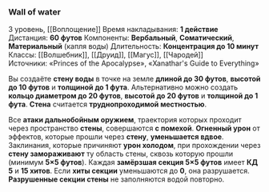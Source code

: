 ### Wall of water

3 уровень, [[Воплощение]]
Время накладывания: **1 действие**
Дистанция: **60 футов**
Компоненты: **Вербальный**, **Соматический**, **Материальный** (капля воды)
Длительность: **Концентрация до 10 минут**
Классы: [[Волшебник]], [[Друид]], [[Магус]], [[Чародей]]
Источники: «Princes of the Apocalypse», «Xanathar's Guide to Everything»

Вы создаёте **стену воды** в точке на земле **длиной до 30 футов**, **высотой до 10 футов** и **толщиной до 1 фута**. Альтернативно можно создать **кольцо диаметром до 20 футов**, **высотой до 20 футов** и **толщиной до 1 фута**. **Стена** считается **труднопроходимой местностью**.

Все **атаки дальнобойным оружием**, траектория которых проходит через пространство **стены**, совершаются **с помехой**. **Огненный урон** от эффектов, которые прошли через **стену**, **уменьшается вдвое**. Заклинания, которые причиняют **урон холодом**, при прохождении через **стену замораживают** ту область стены, сквозь которую прошли (минимум **5×5 футов**). Каждая **замёрзшая секция 5×5 футов** имеет **КД 5** и **15 хитов**. Если **хиты секции** уменьшаются до **0**, она разрушается. **Разрушенные секции стены** не заполняются водой повторно.